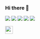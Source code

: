 ### Hi there 👋

<!--
**sushanthach12/sushanthach12** is a ✨ _special_ ✨ repository because its `README.md` (this file) appears on your GitHub profile.

Here are some ideas to get you started:

- 🔭 I’m currently working on ...
- 🌱 I’m currently learning ...
- 👯 I’m looking to collaborate on ...
- 🤔 I’m looking for help with ...
- 💬 Ask me about ...
- 📫 How to reach me: ...
- 😄 Pronouns: ...
- ⚡ Fun fact: ...
-->
<img  href="https://github.com/sushanthach12/" src="https://img.shields.io/badge/GitHub-100000?style=for-the-badge&logo=github&logoColor=white">        <img  href="https://github.com/sushanthach12/" src="https://img.shields.io/badge/Java-100000?style=for-the-badge&logo=Java&logoColor=orange">           <img  href="https://github.com/sushanthach12/" src="https://img.shields.io/badge/Javascript-100000?style=for-the-badge&logo=Javascript&logoColor=yellow">        <img  href="https://github.com/sushanthach12/" src="https://img.shields.io/badge/Bootstrap-100000?style=for-the-badge&logo=bootstrap&logoColor=purple">        <img  href="https://github.com/sushanthach12/" src="https://img.shields.io/badge/Android studio-100000?style=for-the-badge&logo=androidstudio&logoColor=blue-green">   

<link href="https://languages.abranche.com/logos.css" rel="stylesheet">
<i class="programming lang-javascript"></i>
<img src="https://cdn.jsdelivr.net/npm/programming-languages-logos/src/javascript/javascript.png" height="25">

